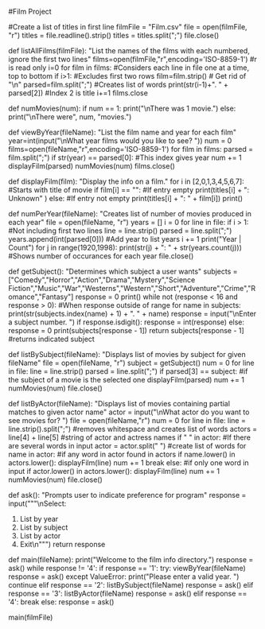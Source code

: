 #Film Project

#Create a list of titles in first line
filmFile = "Film.csv"
file = open(filmFile, "r")
titles = file.readline().strip()
titles = titles.split(";")
file.close()

def listAllFilms(filmFile):
    "List the names of the films with each numbered, ignore the first two lines"
    films=open(filmFile,"r",encoding='ISO-8859-1') #r is read only
    i=0
    for film in films: #Considers each line in file one at a time, top to bottom
        if i>1: #Excludes first two rows
            film=film.strip() # Get rid of "\n"
            parsed=film.split(";") #Creates list of words
            print(str(i-1)+". " + parsed[2]) #Index 2 is title
        i+=1
    films.close

def numMovies(num):
  if num == 1:
    print("\nThere was 1 movie.")
  else:
    print("\nThere were", num, "movies.")

def viewByYear(fileName):
    "List the film name and year for each film"
    year=int(input("\nWhat year films would you like to see? "))
    num = 0
    films=open(fileName,"r",encoding='ISO-8859-1')
    for film in films:
        parsed = film.split(";") 
        if str(year) == parsed[0]: #This index gives year
            num += 1
            displayFilm(parsed)
    numMovies(num)
    films.close()

def displayFilm(film):
    "Display the info on a film."
    for i in [2,0,1,3,4,5,6,7]: #Starts with title of movie
        if film[i] == "": #If entry empty
            print(titles[i] + ": Unknown" )
        else: #If entry not empty
            print(titles[i] + ": " + film[i])
    print()

def numPerYear(fileName):
    "Creates list of number of movies produced in each year"
    file = open(fileName, "r")
    years = []
    i = 0
    for line in file:
        if i > 1: #Not including first two lines
            line = line.strip()
            parsed = line.split(";")
            years.append(int(parsed[0])) #Add year to list years
        i += 1
    print("Year | Count")
    for j in range(1920,1998):
        print(str(j) + ": " + str(years.count(j))) #Shows number of occurances for each year
    file.close()

def getSubject():
    "Determines which subject a user wants"
    subjects = ["Comedy","Horror","Action","Drama","Mystery","Science Fiction","Music","War","Westerns","Western","Short","Adventure","Crime","Romance","Fantasy"]
    response = 0
    print()
    while not (response < 16 and response > 0): #When response outside of range
        for name in subjects:
            print(str(subjects.index(name) + 1) + ". " + name)
        response = input("\nEnter a subject number. ")
        if response.isdigit():
            response = int(response)
        else:
            response = 0
    print(subjects[response - 1])
    return subjects[response - 1] #returns indicated subject

def listBySubject(fileName):
    "Displays list of movies by subject for given fileName"
    file = open(fileName, "r")
    subject = getSubject()
    num = 0
    for line in file:
        line = line.strip()
        parsed = line.split(";")
        if parsed[3] == subject: #if the subject of a movie is the selected one
            displayFilm(parsed)
            num += 1
    numMovies(num)
    file.close()

def listByActor(fileName):
    "Displays list of movies containing partial matches to given actor name"
    actor = input("\nWhat actor do you want to see movies for? ")
    file = open(fileName,"r")
    num = 0
    for line in file:
        line = line.strip().split(";") #removes whitespace and creates list of words
        actors = line[4] + line[5] #string of actor and actress names
        if " " in actor: #If there are several words in input
            actor = actor.split(" ") #create list of words
            for name in actor: #if any word in actor found in actors
                if name.lower() in actors.lower(): 
                    displayFilm(line)
                    num += 1
                    break
        else: #if only one word in input
            if actor.lower() in actors.lower():
                displayFilm(line)
                num += 1
    numMovies(num)
    file.close()

def ask():
    "Prompts user to indicate preference for program"
    response = input("""\nSelect:
  1. List by year
  2. List by subject
  3. List by actor
  4. Exit\n""")
    return response

def main(fileName):
    print("Welcome to the film info directory.")
    response = ask()
    while response != '4':
        if response == '1':
          try:
            viewByYear(fileName)
            response = ask()
          except ValueError:
            print("Please enter a valid year. ")
            continue
        elif response == '2':
            listBySubject(fileName)
            response = ask()
        elif response == '3':
            listByActor(fileName)
            response = ask()
        elif response == '4':
            break
        else:
            response = ask()

main(filmFile)





